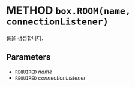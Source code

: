 # METHOD `box.ROOM(name, connectionListener)`
룸을 생성합니다.

## Parameters
* `REQUIRED` *name*
* `REQUIRED` *connectionListener*
